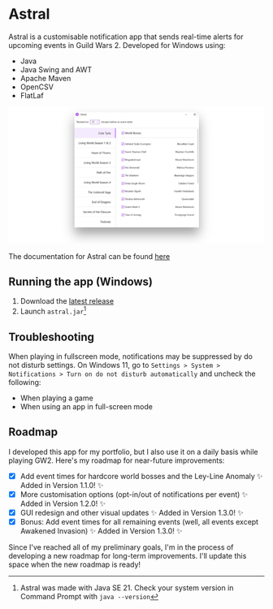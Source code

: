 # Astral
Astral is a customisable notification app that sends real-time alerts for upcoming events in Guild Wars 2. Developed for Windows using:
+ Java
+ Java Swing and AWT
+ Apache Maven
+ OpenCSV
+ FlatLaf

![Astral GUI](/assets/images/GUI.png)

The documentation for Astral can be found [here](https://paigegoldhagen.github.io/astral-docs)

## Running the app (Windows)
1. Download the [latest release](https://github.com/paigegoldhagen/astral/releases/latest)
2. Launch `astral.jar`[^1]

## Troubleshooting
When playing in fullscreen mode, notifications may be suppressed by do not disturb settings. On Windows 11, go to `Settings > System > Notifications > Turn on do not disturb automatically` and uncheck the following:
+ When playing a game
+ When using an app in full-screen mode

## Roadmap
I developed this app for my portfolio, but I also use it on a daily basis while playing GW2. Here's my roadmap for near-future improvements:
- [x] Add event times for hardcore world bosses and the Ley-Line Anomaly ✨ Added in Version 1.1.0! ✨
- [x] More customisation options (opt-in/out of notifications per event) ✨ Added in Version 1.2.0! ✨
- [x] GUI redesign and other visual updates ✨ Added in Version 1.3.0! ✨
- [x] Bonus: Add event times for all remaining events (well, all events except Awakened Invasion) ✨ Added in Version 1.3.0! ✨

Since I've reached all of my preliminary goals, I'm in the process of developing a new roadmap for long-term improvements. I'll update this space when the new roadmap is ready!

[^1]: Astral was made with Java SE 21. Check your system version in Command Prompt with `java --version`
